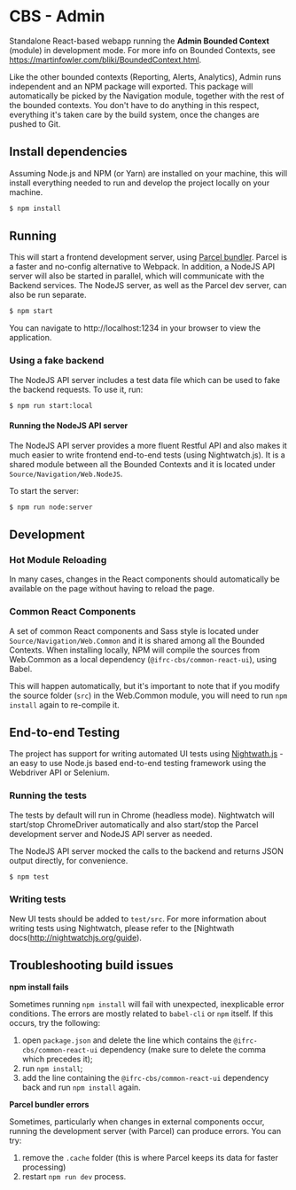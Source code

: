 # CBS - Admin
Standalone React-based webapp running the __Admin Bounded Context__ (module) in development mode. For more info on Bounded Contexts, see https://martinfowler.com/bliki/BoundedContext.html.

Like the other bounded contexts (Reporting, Alerts, Analytics), Admin runs independent and an NPM package will exported. This package will automatically be picked by the Navigation module, together with the rest of the bounded contexts.
You don't have to do anything in this respect, everything it's taken care by the build system, once the changes are pushed to Git. 

## Install dependencies
Assuming Node.js and NPM (or Yarn) are installed on your machine, this will install everything needed to run and develop the project locally on your machine.

```sh 
$ npm install
```

## Running
This will start a frontend development server, using [Parcel bundler](https://parceljs.org/). Parcel is a faster and no-config alternative to Webpack.
In addition, a NodeJS API server will also be started in parallel, which will communicate with the Backend services. The NodeJS server, as well as the Parcel dev server, can also be run separate.

```sh 
$ npm start
```

You can navigate to http://localhost:1234 in your browser to view the application. 

### Using a fake backend
The NodeJS API server includes a test data file which can be used to fake the backend requests. To use it, run:

```sh
$ npm run start:local
```

#### Running the NodeJS API server
The NodeJS API server provides a more fluent Restful API and also makes it much easier to write frontend end-to-end tests (using Nightwatch.js).
It is a shared module between all the Bounded Contexts and it is located under `Source/Navigation/Web.NodeJS`.
 
To start the server:
```sh
$ npm run node:server
``` 

## Development

### Hot Module Reloading
In many cases, changes in the React components should automatically be available on the page without having to reload the page.

### Common React Components
A set of common React components and Sass style is located under `Source/Navigation/Web.Common` and it is shared among all the Bounded Contexts. 
When installing locally, NPM will compile the sources from Web.Common as a local dependency (`@ifrc-cbs/common-react-ui`), using Babel. 

This will happen automatically, but it's important to note that if you modify the source folder (`src`) in the Web.Common module, you will need to run `npm install` again to re-compile it.

## End-to-end Testing
The project has support for writing automated UI tests using [Nightwath.js](http://nightwatchjs.org) - an easy to use Node.js based end-to-end testing framework
using the Webdriver API or Selenium.

### Running the tests
The tests by default will run in Chrome (headless mode). Nightwatch will start/stop ChromeDriver automatically and also start/stop the 
Parcel development server and NodeJS API server as needed.

The NodeJS API server mocked the calls to the backend and returns JSON output directly, for convenience. 
```sh
$ npm test
```

### Writing tests
New UI tests should be added to `test/src`. For more information about writing tests using Nightwatch, please refer to the [Nightwath docs(http://nightwatchjs.org/guide).

## Troubleshooting build issues
__npm install fails__

Sometimes running `npm install` will fail with unexpected, inexplicable error conditions. The errors are mostly related to
`babel-cli` or `npm` itself. If this occurs, try the following:

1. open `package.json` and delete the line which contains the `@ifrc-cbs/common-react-ui` dependency (make sure to delete the comma 
which precedes it);
2. run `npm install`;
3. add the line containing the `@ifrc-cbs/common-react-ui` dependency back and run `npm install` again.

__Parcel bundler errors__

Sometimes, particularly when changes in external components occur, running the development server (with Parcel) can produce errors.
You can try:

1. remove the `.cache` folder (this is where Parcel keeps its data for faster processing)
2. restart `npm run dev` process.    

